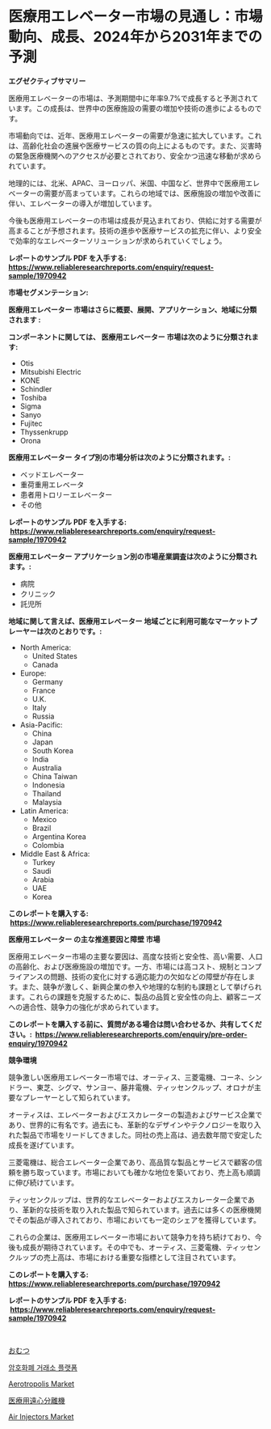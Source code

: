 <p><h1>医療用エレベーター市場の見通し：市場動向、成長、2024年から2031年までの予測</h1></p><p><strong>エグゼクティブサマリー</strong></p>
<p><p>医療用エレベーターの市場は、予測期間中に年率9.7%で成長すると予測されています。この成長は、世界中の医療施設の需要の増加や技術の進歩によるものです。</p><p>市場動向では、近年、医療用エレベーターの需要が急速に拡大しています。これは、高齢化社会の進展や医療サービスの質の向上によるものです。また、災害時の緊急医療機関へのアクセスが必要とされており、安全かつ迅速な移動が求められています。</p><p>地理的には、北米、APAC、ヨーロッパ、米国、中国など、世界中で医療用エレベーターの需要が高まっています。これらの地域では、医療施設の増加や改善に伴い、エレベーターの導入が増加しています。</p><p>今後も医療用エレベーターの市場は成長が見込まれており、供給に対する需要が高まることが予想されます。技術の進歩や医療サービスの拡充に伴い、より安全で効率的なエレベーターソリューションが求められていくでしょう。</p></p>
<p><strong>レポートのサンプル PDF を入手する: <a href="https://www.reliableresearchreports.com/enquiry/request-sample/1970942">https://www.reliableresearchreports.com/enquiry/request-sample/1970942</a></strong></p>
<p><strong>市場セグメンテーション:</strong></p>
<p><strong> 医療用エレベーター 市場はさらに概要、展開、アプリケーション、地域に分類されます :</strong></p>
<p><strong>コンポーネントに関しては、 医療用エレベーター 市場は次のように分類されます: &nbsp;</strong></p>
<p><ul><li>Otis</li><li>Mitsubishi Electric</li><li>KONE</li><li>Schindler</li><li>Toshiba</li><li>Sigma</li><li>Sanyo</li><li>Fujitec</li><li>Thyssenkrupp</li><li>Orona</li></ul></p>
<p><strong> 医療用エレベーター タイプ別の市場分析は次のように分類されます。:</strong></p>
<p><ul><li>ベッドエレベーター</li><li>重荷重用エレベータ</li><li>患者用トロリーエレベーター</li><li>その他</li></ul></p>
<p><strong>レポートのサンプル PDF を入手する: &nbsp;<a href="https://www.reliableresearchreports.com/enquiry/request-sample/1970942">https://www.reliableresearchreports.com/enquiry/request-sample/1970942</a></strong></p>
<p><strong> 医療用エレベーター アプリケーション別の市場産業調査は次のように分類されます。:</strong></p>
<p><ul><li>病院</li><li>クリニック</li><li>託児所</li></ul></p>
<p><strong>地域に関して言えば、医療用エレベーター 地域ごとに利用可能なマーケットプレーヤーは次のとおりです。:</strong></p>
<p><ul>
    <li>
        North America:
        <ul>
            <li>United States</li>
            <li>Canada</li>
        </ul>
    </li>
    <li>
        Europe:
        <ul>
            <li>Germany</li>
            <li>France</li>
            <li>U.K.</li>
            <li>Italy</li>
            <li>Russia</li>
        </ul>
    </li>
    <li>
        Asia-Pacific:
        <ul>
            <li>China</li>
            <li>Japan</li>
            <li>South Korea</li>
            <li>India</li>
            <li>Australia</li>
            <li>China Taiwan</li>
            <li>Indonesia</li>
            <li>Thailand</li>
            <li>Malaysia</li>
        </ul>
    </li>
    <li>
        Latin America:
        <ul>
            <li>Mexico</li>
            <li>Brazil</li>
            <li>Argentina Korea</li>
            <li>Colombia</li>
        </ul>
    </li>
    <li>
        Middle East & Africa:
        <ul>
            <li>Turkey</li>
            <li>Saudi</li>
            <li>Arabia</li>
            <li>UAE</li>
            <li>Korea</li>
        </ul>
    </li>
    </ul></p>
<p><strong>このレポートを購入する: &nbsp;<a href="https://www.reliableresearchreports.com/purchase/1970942">https://www.reliableresearchreports.com/purchase/1970942</a></strong></p>
<p><strong>医療用エレベーター の主な推進要因と障壁 市場</strong></p>
<p><p>医療用エレベーター市場の主要な要因は、高度な技術と安全性、高い需要、人口の高齢化、および医療施設の増加です。一方、市場には高コスト、規制とコンプライアンスの問題、技術の変化に対する適応能力の欠如などの障壁が存在します。また、競争が激しく、新興企業の参入や地理的な制約も課題として挙げられます。これらの課題を克服するために、製品の品質と安全性の向上、顧客ニーズへの適合性、競争力の強化が求められています。</p></p>
<p><strong>このレポートを購入する前に、質問がある場合は問い合わせるか、共有してください。:&nbsp; <a href="https://www.reliableresearchreports.com/enquiry/pre-order-enquiry/1970942">https://www.reliableresearchreports.com/enquiry/pre-order-enquiry/1970942</a></strong></p>
<p><strong>競争環境</strong></p>
<p><p>競争激しい医療用エレベーター市場では、オーティス、三菱電機、コーネ、シンドラー、東芝、シグマ、サンヨー、藤井電機、ティッセンクルップ、オロナが主要なプレーヤーとして知られています。</p><p>オーティスは、エレベーターおよびエスカレーターの製造およびサービス企業であり、世界的に有名です。過去にも、革新的なデザインやテクノロジーを取り入れた製品で市場をリードしてきました。同社の売上高は、過去数年間で安定した成長を遂げています。</p><p>三菱電機は、総合エレベーター企業であり、高品質な製品とサービスで顧客の信頼を勝ち取っています。市場においても確かな地位を築いており、売上高も順調に伸び続けています。</p><p>ティッセンクルップは、世界的なエレベーターおよびエスカレーター企業であり、革新的な技術を取り入れた製品で知られています。過去には多くの医療機関でその製品が導入されており、市場においても一定のシェアを獲得しています。</p><p>これらの企業は、医療用エレベーター市場において競争力を持ち続けており、今後も成長が期待されています。その中でも、オーティス、三菱電機、ティッセンクルップの売上高は、市場における重要な指標として注目されています。</p></p>
<p><strong>このレポートを購入する: &nbsp; <a href="https://www.reliableresearchreports.com/purchase/1970942">https://www.reliableresearchreports.com/purchase/1970942</a></strong></p>
<p><strong>レポートのサンプル PDF を入手する: &nbsp;<a href="https://www.reliableresearchreports.com/enquiry/request-sample/1970942">https://www.reliableresearchreports.com/enquiry/request-sample/1970942</a></strong><strong></strong></p>
<p>&nbsp;</p>
<p><p><a href="https://medium.com/@dm15982023/2024%E5%B9%B4%E3%81%8B%E3%82%892031%E5%B9%B4%E3%81%BE%E3%81%A7%E3%81%AE%E6%9C%9F%E9%96%93%E3%81%AE%E3%81%8A%E3%82%80%E3%81%A4%E5%B8%82%E5%A0%B4%E5%88%86%E6%9E%90%E3%81%A8%E3%82%B5%E3%82%A4%E3%82%BA%E4%BA%88%E6%B8%AC-c31ebe1ee0b1">おむつ</a></p><p><a href="https://github.com/vsoq0zknh59/Market-Research-Report-List-1/blob/main/613490810512.md">암호화폐 거래소 플랫폼</a></p><p><a href="https://issuu.com/reportprime-2/docs/aerotropolis-market-size-2030.pptx">Aerotropolis Market</a></p><p><a href="https://github.com/MosesSpinka1914/Market-Research-Report-List-1/blob/main/293048911470.md">医療用遠心分離機</a></p><p><a href="https://view.publitas.com/reportprime-1/air-injectors-market-research-report-provides-critical-insights-that-can-help-shape-business-development-and-investment-strategies/">Air Injectors Market</a></p></p>